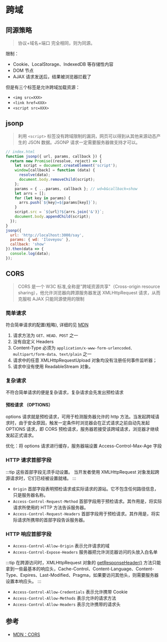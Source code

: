 # 跨域

## 同源策略

> 协议+域名+端口 完全相同，则为同源。

限制：

- Cookie、LocalStorage、IndexedDB 等存储性内容
- DOM 节点
- AJAX 请求发送后，结果被浏览器拦截了

但是有三个标签是允许跨域加载资源：

- `<img src=XXX>`
- `<link href=XXX>`
- `<script src=XXX>`

## jsonp

> 利用 `<script>` 标签没有跨域限制的漏洞，网页可以得到从其他来源动态产生的 JSON 数据。JSONP 请求一定需要服务器做支持才可以。

```javascript
// index.html
function jsonp({ url, params, callback }) {
  return new Promise((resolve, reject) => {
    let script = document.createElement('script');
    window[callback] = function (data) {
      resolve(data);
      document.body.removeChild(script);
    };
    params = { ...params, callback }; // wd=b&callback=show
    let arrs = [];
    for (let key in params) {
      arrs.push(`${key}=${params[key]}`);
    }
    script.src = `${url}?${arrs.join('&')}`;
    document.body.appendChild(script);
  });
}
jsonp({
  url: 'http://localhost:3000/say',
  params: { wd: 'Iloveyou' },
  callback: 'show'
}).then(data => {
  console.log(data);
});
```

## CORS

> CORS 是一个 W3C 标准,全称是"跨域资源共享"（Cross-origin resource sharing），他允许浏览器向跨源服务器发送 XMLHttpRequest 请求，从而克服啦 AJAX 只能同源使用的限制

### 简单请求

符合简单请求的配置(粗略), 详细的见 [MDN](https://developer.mozilla.org/zh-CN/docs/Web/HTTP/CORS#%E7%AE%80%E5%8D%95%E8%AF%B7%E6%B1%82)

1. 请求方法为 `GET、HEAD、POST` 之一
2. 没有自定义 Headers
3. Content-Type 必须为 `application/x-www-form-urlencoded、multipart/form-data、text/plain` 之一
4. 请求中的任意 XMLHttpRequestUpload 对象均没有注册任何事件监听器；
5. 请求中没有使用 ReadableStream 对象。

### 复杂请求

不符合简单请求的便是复杂请求，复杂请求会先发出预检请求

#### 预检请求 （OPTIONS）

options 请求就是预检请求，可用于检测服务器允许的 http 方法。当发起跨域请求时，由于安全原因，触发一定条件时浏览器会在正式请求之前自动先发起 OPTIONS 请求，即 CORS 预检请求，服务器若接受该跨域请求，浏览器才继续发起正式请求。

优化：将 options 请求进行缓存，服务器端设置 Access-Control-Max-Age 字段

### HTTP 请求首部字段

:::tip
这些首部字段无须手动设置。 当开发者使用 XMLHttpRequest 对象发起跨源请求时，它们已经被设置就绪。
:::

- `Origin` 首部字段表明预检请求或实际请求的源站。它不包含任何路径信息，只是服务器名称。
- `Access-Control-Request-Method` 首部字段用于预检请求。其作用是，将实际请求所使用的 HTTP 方法告诉服务器。
- `Access-Control-Request-Headers` 首部字段用于预检请求。其作用是，将实际请求所携带的首部字段告诉服务器。

### HTTP 响应首部字段

- `Access-Control-Allow-Origin` 表示允许请求的域
- `Access-Control-Expose-Headers` 服务器把允许浏览器访问的头放入白名单

:::tip
在跨源访问时，XMLHttpRequest 对象的 [getResponseHeader()](https://developer.mozilla.org/zh-CN/docs/Web/API/XMLHttpRequest/getResponseHeader) 方法只能拿到一些最基本的响应头，Cache-Control、Content-Language、Content-Type、Expires、Last-Modified、Pragma，如果要访问其他头，则需要服务器设置本响应头。
:::

- `Access-Control-Allow-Credentials` 表示允许携带 Cookie
- `Access-Control-Allow-Methods` 表示允许的请求方法
- `Access-Control-Allow-Headers` 表示允许携带的请求头

## 参考

- [MDN：CORS](https://developer.mozilla.org/zh-CN/docs/Web/HTTP/CORS)
